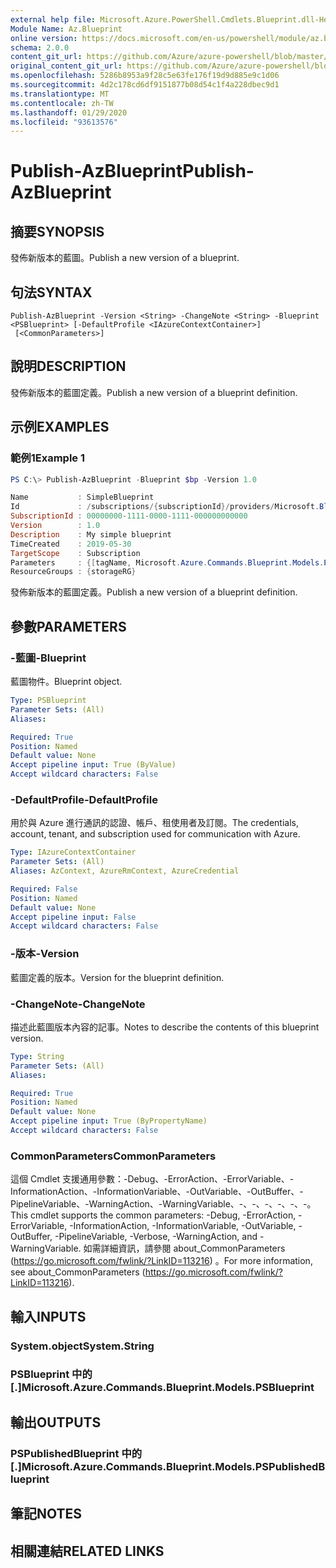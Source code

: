 ```yaml
---
external help file: Microsoft.Azure.PowerShell.Cmdlets.Blueprint.dll-Help.xml
Module Name: Az.Blueprint
online version: https://docs.microsoft.com/en-us/powershell/module/az.blueprint/publish-azblueprint
schema: 2.0.0
content_git_url: https://github.com/Azure/azure-powershell/blob/master/src/Blueprint/Blueprint/help/Publish-AzBlueprint.md
original_content_git_url: https://github.com/Azure/azure-powershell/blob/master/src/Blueprint/Blueprint/help/Publish-AzBlueprint.md
ms.openlocfilehash: 5286b8953a9f28c5e63fe176f19d9d885e9c1d06
ms.sourcegitcommit: 4d2c178cd6df9151877b08d54c1f4a228dbec9d1
ms.translationtype: MT
ms.contentlocale: zh-TW
ms.lasthandoff: 01/29/2020
ms.locfileid: "93613576"
---
```

# <span data-ttu-id="94d12-101">Publish-AzBlueprint</span><span class="sxs-lookup"><span data-stu-id="94d12-101">Publish-AzBlueprint</span></span>

## <span data-ttu-id="94d12-102">摘要</span><span class="sxs-lookup"><span data-stu-id="94d12-102">SYNOPSIS</span></span>
<span data-ttu-id="94d12-103">發佈新版本的藍圖。</span><span class="sxs-lookup"><span data-stu-id="94d12-103">Publish a new version of a blueprint.</span></span>

## <span data-ttu-id="94d12-104">句法</span><span class="sxs-lookup"><span data-stu-id="94d12-104">SYNTAX</span></span>

```
Publish-AzBlueprint -Version <String> -ChangeNote <String> -Blueprint <PSBlueprint> [-DefaultProfile <IAzureContextContainer>]
 [<CommonParameters>]
```

## <span data-ttu-id="94d12-105">說明</span><span class="sxs-lookup"><span data-stu-id="94d12-105">DESCRIPTION</span></span>
<span data-ttu-id="94d12-106">發佈新版本的藍圖定義。</span><span class="sxs-lookup"><span data-stu-id="94d12-106">Publish a new version of a blueprint definition.</span></span>

## <span data-ttu-id="94d12-107">示例</span><span class="sxs-lookup"><span data-stu-id="94d12-107">EXAMPLES</span></span>

### <span data-ttu-id="94d12-108">範例1</span><span class="sxs-lookup"><span data-stu-id="94d12-108">Example 1</span></span>
```powershell
PS C:\> Publish-AzBlueprint -Blueprint $bp -Version 1.0 

Name           : SimpleBlueprint
Id             : /subscriptions/{subscriptionId}/providers/Microsoft.Blueprint/blueprints/SimpleBlueprint/versions/1.0
SubscriptionId : 00000000-1111-0000-1111-000000000000
Version        : 1.0
Description    : My simple blueprint
TimeCreated    : 2019-05-30
TargetScope    : Subscription
Parameters     : {[tagName, Microsoft.Azure.Commands.Blueprint.Models.PSParameterValue], [tagValue, Microsoft.Azure.Commands.Blueprint.Models.PSParameterValue]}
ResourceGroups : {storageRG}
```
<span data-ttu-id="94d12-109">發佈新版本的藍圖定義。</span><span class="sxs-lookup"><span data-stu-id="94d12-109">Publish a new version of a blueprint definition.</span></span>

## <span data-ttu-id="94d12-110">參數</span><span class="sxs-lookup"><span data-stu-id="94d12-110">PARAMETERS</span></span>

### <span data-ttu-id="94d12-111">-藍圖</span><span class="sxs-lookup"><span data-stu-id="94d12-111">-Blueprint</span></span>
<span data-ttu-id="94d12-112">藍圖物件。</span><span class="sxs-lookup"><span data-stu-id="94d12-112">Blueprint object.</span></span>

```yaml
Type: PSBlueprint
Parameter Sets: (All)
Aliases:

Required: True
Position: Named
Default value: None
Accept pipeline input: True (ByValue)
Accept wildcard characters: False
```

### <span data-ttu-id="94d12-113">-DefaultProfile</span><span class="sxs-lookup"><span data-stu-id="94d12-113">-DefaultProfile</span></span>
<span data-ttu-id="94d12-114">用於與 Azure 進行通訊的認證、帳戶、租使用者及訂閱。</span><span class="sxs-lookup"><span data-stu-id="94d12-114">The credentials, account, tenant, and subscription used for communication with Azure.</span></span>

```yaml
Type: IAzureContextContainer
Parameter Sets: (All)
Aliases: AzContext, AzureRmContext, AzureCredential

Required: False
Position: Named
Default value: None
Accept pipeline input: False
Accept wildcard characters: False
```

### <span data-ttu-id="94d12-115">-版本</span><span class="sxs-lookup"><span data-stu-id="94d12-115">-Version</span></span>
<span data-ttu-id="94d12-116">藍圖定義的版本。</span><span class="sxs-lookup"><span data-stu-id="94d12-116">Version for the blueprint definition.</span></span>

### <span data-ttu-id="94d12-117">-ChangeNote</span><span class="sxs-lookup"><span data-stu-id="94d12-117">-ChangeNote</span></span>
<span data-ttu-id="94d12-118">描述此藍圖版本內容的記事。</span><span class="sxs-lookup"><span data-stu-id="94d12-118">Notes to describe the contents of this blueprint version.</span></span>

```yaml
Type: String
Parameter Sets: (All)
Aliases:

Required: True
Position: Named
Default value: None
Accept pipeline input: True (ByPropertyName)
Accept wildcard characters: False
```

### <span data-ttu-id="94d12-119">CommonParameters</span><span class="sxs-lookup"><span data-stu-id="94d12-119">CommonParameters</span></span>
<span data-ttu-id="94d12-120">這個 Cmdlet 支援通用參數：-Debug、-ErrorAction、-ErrorVariable、-InformationAction、-InformationVariable、-OutVariable、-OutBuffer、-PipelineVariable、-WarningAction、-WarningVariable、-、-、-、-、-、-。</span><span class="sxs-lookup"><span data-stu-id="94d12-120">This cmdlet supports the common parameters: -Debug, -ErrorAction, -ErrorVariable, -InformationAction, -InformationVariable, -OutVariable, -OutBuffer, -PipelineVariable, -Verbose, -WarningAction, and -WarningVariable.</span></span>
<span data-ttu-id="94d12-121">如需詳細資訊，請參閱 about_CommonParameters (https://go.microsoft.com/fwlink/?LinkID=113216) 。</span><span class="sxs-lookup"><span data-stu-id="94d12-121">For more information, see about_CommonParameters (https://go.microsoft.com/fwlink/?LinkID=113216).</span></span>

## <span data-ttu-id="94d12-122">輸入</span><span class="sxs-lookup"><span data-stu-id="94d12-122">INPUTS</span></span>

### <span data-ttu-id="94d12-123">System.object</span><span class="sxs-lookup"><span data-stu-id="94d12-123">System.String</span></span>

### <span data-ttu-id="94d12-124">PSBlueprint 中的 [.]</span><span class="sxs-lookup"><span data-stu-id="94d12-124">Microsoft.Azure.Commands.Blueprint.Models.PSBlueprint</span></span>

## <span data-ttu-id="94d12-125">輸出</span><span class="sxs-lookup"><span data-stu-id="94d12-125">OUTPUTS</span></span>

### <span data-ttu-id="94d12-126">PSPublishedBlueprint 中的 [.]</span><span class="sxs-lookup"><span data-stu-id="94d12-126">Microsoft.Azure.Commands.Blueprint.Models.PSPublishedBlueprint</span></span>

## <span data-ttu-id="94d12-127">筆記</span><span class="sxs-lookup"><span data-stu-id="94d12-127">NOTES</span></span>

## <span data-ttu-id="94d12-128">相關連結</span><span class="sxs-lookup"><span data-stu-id="94d12-128">RELATED LINKS</span></span>
